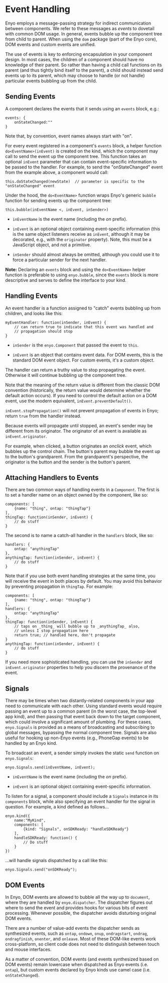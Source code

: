 # Event Handling

Enyo employs a message-passing strategy for indirect communication between components.  We refer to these messages as _events_ to dovetail with common DOM usage.  In general, events bubble up the component tree from child to parent.  When using the `dom` package (part of the Enyo core), DOM events and custom events are unified.

The use of events is key to enforcing encapsulation in your component design.  In most cases, the children of a component should have no knowledge of their parent.  So rather than having a child call functions on its parent (and thus tightly bind itself to the parent), a child should instead send events up to its parent, which may choose to handle (or not handle) particular events bubbling up from the child.

## Sending Events

A component declares the events that it sends using an `events` block, e.g.:

	events: {
		onStateChanged:""
	}

Note that, by convention, event names always start with "on".

For every event registered in a component's `events` block, a helper function `do<EventName>(inEvent)` is created on the kind, which the component may call to send the event up the component tree.  This function takes an optional `inEvent` parameter that can contain event-specific information to be passed to the handler.  For example, to send the "onStateChanged" event from the example above, a component would call:

	this.doStateChanged(newState)  // parameter is specific to the "onStateChanged" event

Under the hood, the `do<EventName>` function wraps Enyo's generic `bubble` function for sending events up the component tree:

	this.bubble(inEventName <, inEvent, inSender>)

* `inEventName` is the event name (including the _on_ prefix). 

* `inEvent` is an optional object containing event-specific information (this is
the same object listeners receive as `inEvent`, although it may be decorated,
e.g., with the `originator` property).  Note, this must be a JavaScript object, and not a primitive.

* `inSender` should almost always be omitted, although you could use it to force
a particular sender for the next handler.

**Note:** Declaring an `events` block and using the `do<EventName>` helper function is preferable to using `enyo.bubble`, since the `events` block is more descriptive and serves to define the interface to your kind.

## Handling Events

An event handler is a function assigned to "catch" events bubbling up from children, and looks like this:

	myEventHandler: function(inSender, inEvent) {
		// can return true to indicate that this event was handled and
		// propagation should stop
	}

* `inSender` is the `enyo.Component` that passed the event to `this`. 

* `inEvent` is an object that contains event data.  For DOM events, this is the
standard DOM event object.  For custom events, it's a custom object.

The handler can return a truthy value to stop propagating the event.  Otherwise it will continue bubbling up the component tree. 

Note that the meaning of the return value is different from the classic DOM
convention (historically, the return value would determine whether the default
action occurs).  If you need to control the default action on a DOM event, use
the modern equivalent, `inEvent.preventDefault()`.

`inEvent.stopPropagation()` will not prevent propagation of events in Enyo;
return `true` from the handler instead.

Because events will propagate until stopped, an event's sender may be different from its
originator.  The originator of an event is available as `inEvent.originator`.

For example, when clicked, a button originates an _onclick_  event, which
bubbles up the control chain.  The button's parent may bubble the event up to
the button's grandparent.  From the grandparent's perspective, the originator is
the button and the sender is the button's parent.

## Attaching Handlers to Events

There are two common ways of handling events in a `Component`.  The first is to
set a handler name on an object owned by the component, like so:

	components: [
		{name: "thing", ontap: "thingTap"}
	],
	thingTap: function(inSender, inEvent) {
		// do stuff
	}

The second is to name a catch-all handler in the `handlers` block, like so:

	handlers: {
		ontap: "anythingTap"
	},
	anythingTap: function(inSender, inEvent) {
		// do stuff
	}

Note that if you use both event handling strategies at the same time, you
will receive the event in both places by default.  You may avoid this behavior
by preventing propagation in `thingTap`.  For example:

	components: [
		{name: "thing", ontap: "thingTap"}
	],
	handlers: {
		ontap: "anythingTap"
	},
	thingTap: function(inSender, inEvent) {
		// taps on _thing_ will bubble up to _anythingTap_ also,
		// unless I stop propagation here
		return true; // handled here, don't propagate
	}
	anythingTap: function(inSender, inEvent) {
		// do stuff
	}

If you need more sophisticated handling, you can use the `inSender` and
`inEvent.originator` properties to help you discern the provenance of the event.
	

## Signals

There may be times when two distantly-related components in your app need to communicate with each other.  Using standard events would require passing an event up to a common parent (in the worst case, the top-level app kind), and then passing that event back down to the target component, which could involve a significant amount of plumbing.  For these cases, `enyo.Signals` is provided as a means of broadcasting and subscribing to global messages, bypassing the normal component tree.  Signals are also useful for hooking up non-Enyo events (e.g., PhoneGap events) to be handled by an Enyo kind.

To broadcast an event, a sender simply invokes the static `send` function on `enyo.Signals`:

	enyo.Signals.send(inEventName, inEvent);

* `inEventName` is the event name (including the _on_ prefix). 

* `inEvent` is an optional object containing event-specific information.

To listen for a signal, a component should include a `Signals` instance in its `components` block, while also specifying an event handler for the signal in question.  For example, a kind defined as follows...

	enyo.kind({
		name:"MyKind",
		components: [
			{kind: "Signals", onSDKReady: "handleSDKReady"}
		],
		handleSDKReady: function() {
			// Do stuff
		}
	})

...will handle signals dispatched by a call like this:

	enyo.Signals.send("onSDKReady");

## DOM Events

In Enyo, DOM events are allowed to bubble all the way up to
`document`, where they are handled by `enyo.dispatcher`.  The dispatcher figures
out where to send the event and provides hooks for various bits of event
processing.  Whenever possible, the dispatcher avoids disturbing original DOM
events.  

There are a number of value-add events the dispatcher sends as synthesized events, such
as `ontap`, `ondown`, `onup`, `ondragstart`, `ondrag`, `ondragfinish`,
`onenter`, and `onleave`.  Most of these DOM-like events work cross-platform, so
client code does not need to distinguish between touch and mouse interfaces.

As a matter of convention, DOM events (and events synthesized based on DOM events) remain lowercase when dispatched as Enyo events (i.e. `ontap`), but custom events declared by Enyo kinds use camel case (i.e. `onStateChanged`).